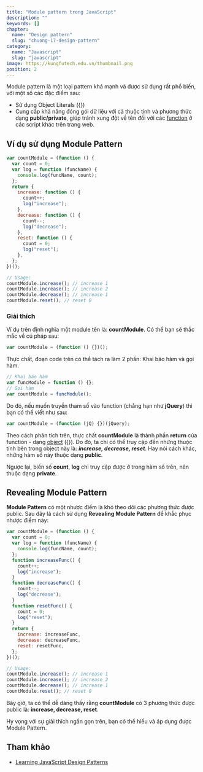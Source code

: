 ```yaml
---
title: "Module pattern trong JavaScript"
description: ""
keywords: []
chapter:
  name: "Design pattern"
  slug: "chuong-17-design-pattern"
category:
  name: "Javascript"
  slug: "javascript"
image: https://kungfutech.edu.vn/thumbnail.png
position: 2
---
```


Module pattern là một loại pattern khá mạnh và được sử dụng rất phổ biến, với một số các đặc điểm sau:

- Sử dụng Object Literals ({})
- Cung cấp khả năng đóng gói dữ liệu với cả thuộc tính và phương thức dạng **public/private**, giúp tránh xung đột về tên đối với các [function](/bai-viet/javascript/ham-trong-javascript) ở các script khác trên trang web.

## Ví dụ sử dụng Module Pattern

```js
var countModule = (function () {
  var count = 0;
  var log = function (funcName) {
    console.log(funcName, count);
  };
  return {
    increase: function () {
      count++;
      log("increase");
    },
    decrease: function () {
      count--;
      log("decrease");
    },
    reset: function () {
      count = 0;
      log("reset");
    },
  };
})();

// Usage:
countModule.increase(); // increase 1
countModule.increase(); // increase 2
countModule.decrease(); // increase 1
countModule.reset(); // reset 0
```

### Giải thích

Ví dụ trên định nghĩa một module tên là: **countModule**. Có thể bạn sẽ thắc mắc về cú pháp sau:

```js
var countModule = (function () {})();
```

Thực chất, đoạn code trên có thể tách ra làm 2 phần: Khai báo hàm và gọi hàm.

```js
// Khai báo hàm
var funcModule = function () {};
// Gọi hàm
var countModule = funcModule();
```

Do đó, nếu muốn truyền tham số vào function (chẳng hạn như **jQuery**) thì bạn có thể viết như sau:

```js
var countModule = (function (jQ) {})(jQuery);
```

Theo cách phân tích trên, thực chất **countModule** là thành phần **return** của function - dạng [object](/bai-viet/javascript/object-la-gi-object-trong-javascript) ({}). Do đó, ta chỉ có thể truy cập đến những thuộc tính bên trong object này là: **_increase, decrease, reset_**. Hay nói cách khác, những hàm số này thuộc dạng **public**.

Ngược lại, biến số **count**, **log** chỉ truy cập được ở trong hàm số trên, nên thuộc dạng **private**.

## Revealing Module Pattern

**Module Pattern** có một nhược điểm là khó theo dõi các phương thức được public. Sau đây là cách sử dụng **Revealing Module Pattern** để khắc phục nhược điểm này:

```js
var countModule = (function () {
  var count = 0;
  var log = function (funcName) {
    console.log(funcName, count);
  };
  function increaseFunc() {
    count++;
    log("increase");
  }
  function decreaseFunc() {
    count--;
    log("decrease");
  }
  function resetFunc() {
    count = 0;
    log("reset");
  }
  return {
    increase: increaseFunc,
    decrease: decreaseFunc,
    reset: resetFunc,
  };
})();

// Usage:
countModule.increase(); // increase 1
countModule.increase(); // increase 2
countModule.decrease(); // increase 1
countModule.reset(); // reset 0
```

Bây giờ, ta có thể dễ dàng thấy rằng **countModule** có 3 phương thức được public là: **increase, decrease, reset**.

Hy vọng với sự giải thích ngắn gọn trên, bạn có thể hiểu và áp dụng được Module Pattern.

## Tham khảo

- [Learning JavaScript Design Patterns](https://addyosmani.com/resources/essentialjsdesignpatterns/book/#modulepatternjavascript)
